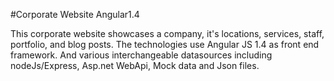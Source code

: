 #Corporate Website Angular1.4

This corporate website showcases a company, it's locations, services, staff, portfolio, and blog posts.
The technologies use Angular JS 1.4 as front end framework.
And various interchangeable datasources including nodeJs/Express, Asp.net WebApi, Mock data and Json files.